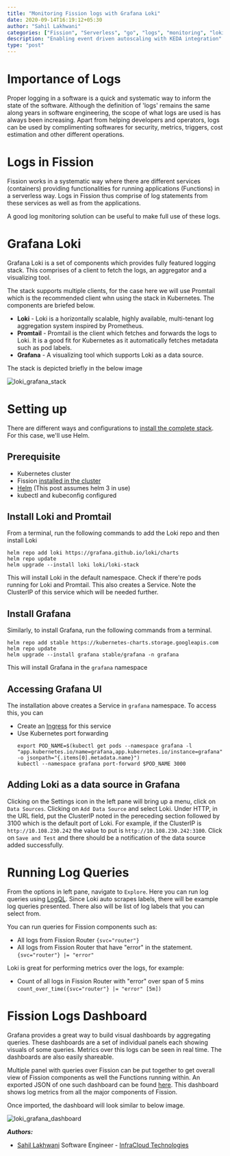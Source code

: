 ```yaml
---
title: "Monitoring Fission logs with Grafana Loki"
date: 2020-09-14T16:19:12+05:30
author: "Sahil Lakhwani"
categories: ["Fission", "Serverless", "go", "logs", "monitoring", "loki", "grafana", "Tutorial", "Faas"]
description: "Enabling event driven autoscaling with KEDA integration"
type: "post"
---
```


# Importance of Logs

Proper logging in a software is a quick and systematic way to inform the state of the software. Although the definition of 'logs' remains the same along years in software engineering, the scope of what logs are used is has always been increasing. Apart from helping developers and operators, logs can be used by complimenting softwares for security, metrics, triggers, cost estimation and other different operations.

# Logs in Fission

Fission works in a systematic way where there are different services (containers) providing functionalities for running applications (Functions) in a serverless way. Logs in Fission thus comprise of log statements from these services as well as from the applications.

A good log monitoring solution can be useful to make full use of these logs.

# Grafana Loki

Grafana Loki is a set of components which provides fully featured logging stack. This comprises of a client to fetch the logs, an aggregator and a visualizing tool. 

The stack supports multiple clients, for the case here we will use Promtail which is the recommended client whn using the stack in Kubernetes.
The components are briefed below.

- **Loki** - Loki is a horizontally scalable, highly available, multi-tenant log aggregation system inspired by Prometheus.
- **Promtail** - Promtail is the client which fetches and forwards the logs to Loki. It is a good fit for Kubernetes as it automatically fetches metadata such as pod labels.
- **Grafana** - A visualizing tool which supports Loki as a data source.

The stack is depicted briefly in the below image

![loki_grafana_stack](/images/loki-grafana/stack.png)


# Setting up

There are different ways and configurations to [install the complete stack](https://grafana.com/docs/loki/latest/installation/). For this case, we'll use Helm.

## Prerequisite

- Kubernetes cluster
- Fission [installed in the cluster](https://docs.fission.io/docs/installation/)
- [Helm](https://helm.sh/) (This post assumes helm 3 in use)
- kubectl and kubeconfig configured


## Install Loki and Promtail

From a terminal, run the following commands to add the Loki repo and then install Loki

```
helm repo add loki https://grafana.github.io/loki/charts
helm repo update
helm upgrade --install loki loki/loki-stack
```

This will install Loki in the default namespace. Check if there're pods running for Loki and Promtail. This also creates a Service. Note the ClusterIP of this service which will be needed further.


## Install Grafana

Similarly, to install Grafana, run the following commands from a terminal.

```
helm repo add stable https://kubernetes-charts.storage.googleapis.com
helm repo update
helm upgrade --install grafana stable/grafana -n grafana
```

This will install Grafana in the `grafana` namespace


## Accessing Grafana UI

The installation above creates a Service in `grafana` namespace. To access this, you can
- Create an [Ingress](https://kubernetes.io/docs/concepts/services-networking/ingress/) for this service
- Use Kubernetes port forwarding
    ```
    export POD_NAME=$(kubectl get pods --namespace grafana -l "app.kubernetes.io/name=grafana,app.kubernetes.io/instance=grafana" -o jsonpath="{.items[0].metadata.name}")
    kubectl --namespace grafana port-forward $POD_NAME 3000
    ```
  
## Adding Loki as a data source in Grafana

Clicking on the Settings icon in the left pane will bring up a menu, click on `Data Sources`. Clicking on `Add Data Source` and select Loki.
Under HTTP, in the URL field, put the ClusterIP noted in the pereceding section followed by 3100 which is the default port of Loki. For example, if the ClusterIP is `http://10.108.230.242` the value to put is `http://10.108.230.242:3100`. Click on `Save and Test` and there should be a notification of the data source added successfully.

# Running Log Queries

From the options in left pane, navigate to `Explore`. Here you can run log queries using [LogQL](https://grafana.com/docs/loki/latest/logql/). Since Loki auto scrapes labels, there will be example log queries presented. There also will be list of log labels that you can select from.

You can run queries for Fission components such as:
- All logs from Fission Router
    `{svc="router"}`
- All logs from Fission Router that have "error" in the statement.
    `{svc="router"} |= "error"`

Loki is great for performing metrics over the logs, for example:
- Count of all logs in Fission Router with "error" over span of 5 mins 
    `count_over_time({svc="router"} |= "error" [5m])`


# Fission Logs Dashboard

Grafana provides a great way to build visual dashboards by aggregating queries.
These dashboards are a set of individual panels each showing visuals of some queries.
Metrics over this logs can be seen in real time. The dashboards are also easily shareable.

Multiple panel with queries over Fission can be put together to get overall view of Fission components as well the Functions running within.
An exported JSON of one such dashboard can be found [here](/misc/loki-grafana-dashboard.json). This dashboard shows log metrics from all the major components of Fission.

Once imported, the dashboard will look similar to below image.

![loki_grafana_dashboard](/images/loki-grafana/loki-grafana-dashboard.png)


**_Authors:_**

* [Sahil Lakhwani](https://twitter.com/lakhwani_sahil)  Software Engineer - [InfraCloud Technologies](http://infracloud.io/)
